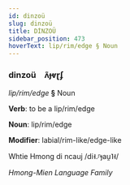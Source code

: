 ```yaml
---
id: dinzoü
slug: dinzoü
title: DİNZOÜ
sidebar_position: 473
hoverText: lip/rim/edge § Noun
---
```


### dinzoü&emsp;<span kind="abugida">ʌ̃ɟⱴɽʄ</span>

*lip/rim/edge* **§** Noun

**Verb**: to be a lip/rim/edge

**Noun**: lip/rim/edge

**Modifier**: labial/rim-like/edge-like

Whtie Hmong di ncauj /di˧.ᶮɟau̯˥˧/

*Hmong-Mien Language Family*